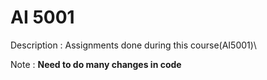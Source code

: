 # AI 5001 

Description : Assignments done during this course(AI5001)\

Note : **Need to do many changes in code**
